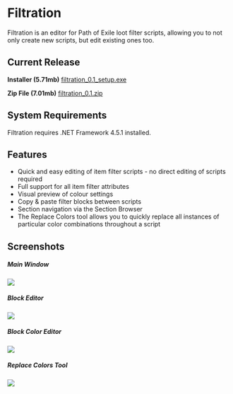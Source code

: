 # Filtration

Filtration is an editor for Path of Exile loot filter scripts, allowing you to not only create new scripts, but edit existing ones too.

## Current Release
<b>Installer (5.71mb)</b> <a href="https://github.com/ben-wallis/Filtration/releases/download/0.1/filtration_0.1_setup.exe">filtration_0.1_setup.exe</a>

<b>Zip File (7.01mb)</b> <a href="https://github.com/ben-wallis/Filtration/releases/download/0.1/filtration_0.1.zip">filtration_0.1.zip</a>

## System Requirements
Filtration requires .NET Framework 4.5.1 installed.

## Features

* Quick and easy editing of item filter scripts - no direct editing of scripts required
* Full support for all item filter attributes
* Visual preview of colour settings
* Copy & paste filter blocks between scripts
* Section navigation via the Section Browser
* The Replace Colors tool allows you to quickly replace all instances of particular color combinations throughout a script

## Screenshots

##### Main Window
<img src="http://i.imgur.com/cGTuGKq.png" />

##### Block Editor
<img src="http://i.imgur.com/nfzhWfn.png" />

##### Block Color Editor
<img src="http://i.imgur.com/nlBGiG4.png" />

##### Replace Colors Tool
<img src="http://i.imgur.com/oY1q6hq.png" />
